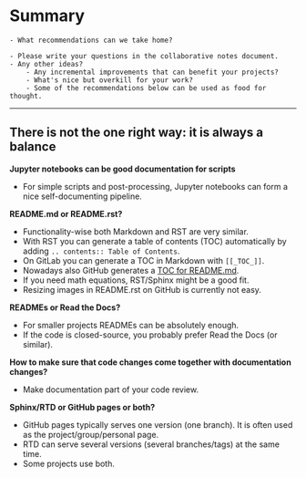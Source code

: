 # Summary

```{questions}
- What recommendations can we take home?
```

```{discussion}
- Please write your questions in the collaborative notes document.
- Any other ideas?
    - Any incremental improvements that can benefit your projects?
    - What's nice but overkill for your work?
    - Some of the recommendations below can be used as food for thought.
```

---

## There is not the one right way: it is always a balance


**Jupyter notebooks can be good documentation for scripts**

- For simple scripts and post-processing, Jupyter notebooks can form a nice
  self-documenting pipeline.


**README.md or README.rst?**

- Functionality-wise both Markdown and RST are very similar.
- With RST you can generate a table of contents (TOC) automatically by adding `.. contents:: Table of Contents`.
- On GitLab you can generate a TOC in Markdown with `[[_TOC_]]`.
- Nowadays also GitHub generates a
  [TOC for README.md](https://docs.github.com/en/github/creating-cloning-and-archiving-repositories/about-readmes#auto-generated-table-of-contents-for-readme-files).
- If you need math equations, RST/Sphinx might be a good fit.
- Resizing images in README.rst on GitHub is currently not easy.


**READMEs or Read the Docs?**

- For smaller projects READMEs can be absolutely enough.
- If the code is closed-source, you probably prefer Read the Docs (or similar).


**How to make sure that code changes come together with documentation changes?**

- Make documentation part of your code review.


**Sphinx/RTD or GitHub pages or both?**

- GitHub pages typically serves one version (one branch). It is often used as the project/group/personal page.
- RTD can serve several versions (several branches/tags) at the same time.
- Some projects use both.
